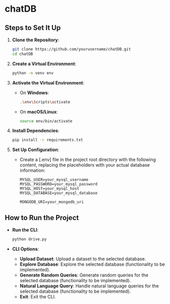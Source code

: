 # chatDB

## Steps to Set It Up

1. **Clone the Repository**:

   ```sh
   git clone https://github.com/yourusername/chatDB.git
   cd chatDB
   ```

2. **Create a Virtual Environment**:

   ```sh
   python -m venv env
   ```

3. **Activate the Virtual Environment**:

   - On **Windows**:
     ```sh
     .\env\Scripts\activate
     ```
   - On **macOS/Linux**:
     ```sh
     source env/bin/activate
     ```

4. **Install Dependencies**:

   ```sh
   pip install -r requirements.txt
   ```

5. **Set Up Configuration**:

   - Create a [.env] file in the project root directory with the following content, replacing the placeholders with your actual database information:

     ```plaintext
     MYSQL_USER=your_mysql_username
     MYSQL_PASSWORD=your_mysql_password
     MYSQL_HOST=your_mysql_host
     MYSQL_DATABASE=your_mysql_database

     MONGODB_URI=your_mongodb_uri
     ```

## How to Run the Project

- **Run the CLI**:

  ```sh
  python drive.py
  ```

- **CLI Options**:
  - **Upload Dataset**: Upload a dataset to the selected database.
  - **Explore Database**: Explore the selected database (functionality to be implemented).
  - **Generate Random Queries**: Generate random queries for the selected database (functionality to be implemented).
  - **Natural Language Query**: Handle natural language queries for the selected database (functionality to be implemented).
  - **Exit**: Exit the CLI.
